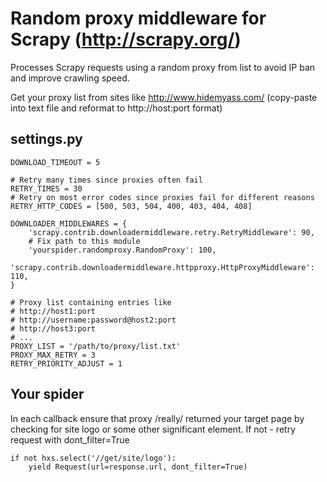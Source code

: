 Random proxy middleware for Scrapy (http://scrapy.org/)
=======================================================

Processes Scrapy requests using a random proxy from list to avoid IP ban and
improve crawling speed.

Get your proxy list from sites like http://www.hidemyass.com/ (copy-paste into text file
and reformat to http://host:port format)

settings.py
-----------

    DOWNLOAD_TIMEOUT = 5

    # Retry many times since proxies often fail
    RETRY_TIMES = 30
    # Retry on most error codes since proxies fail for different reasons
    RETRY_HTTP_CODES = [500, 503, 504, 400, 403, 404, 408]

    DOWNLOADER_MIDDLEWARES = {
        'scrapy.contrib.downloadermiddleware.retry.RetryMiddleware': 90,
        # Fix path to this module
        'yourspider.randomproxy.RandomProxy': 100,
        'scrapy.contrib.downloadermiddleware.httpproxy.HttpProxyMiddleware': 110,
    }

    # Proxy list containing entries like
    # http://host1:port
    # http://username:password@host2:port
    # http://host3:port
    # ...
    PROXY_LIST = '/path/to/proxy/list.txt'
    PROXY_MAX_RETRY = 3
    RETRY_PRIORITY_ADJUST = 1


Your spider
-----------

In each callback ensure that proxy /really/ returned your target page by
checking for site logo or some other significant element.
If not - retry request with dont_filter=True

    if not hxs.select('//get/site/logo'):
        yield Request(url=response.url, dont_filter=True)
